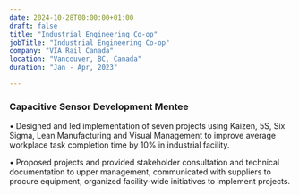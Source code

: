 ```yaml
---
date: 2024-10-28T00:00:00+01:00
draft: false
title: "Industrial Engineering Co-op"
jobTitle: "Industrial Engineering Co-op"
company: "VIA Rail Canada"
location: "Vancouver, BC, Canada"
duration: "Jan - Apr, 2023"

---
```


### Capacitive Sensor Development Mentee

• Designed and led implementation of seven projects using Kaizen, 5S, Six Sigma, Lean Manufacturing and Visual Management to improve average workplace task completion time by 10% in industrial facility.

• Proposed projects and provided stakeholder consultation and technical documentation to upper management, communicated with suppliers to procure equipment, organized facility-wide initiatives to implement projects.